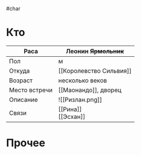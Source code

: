 #char 
# Кто

| Раса          | Леонин ~~Ярмольник~~                 |
| ------------- | ------------------------------------ |
| Пол           | м                                    |
| Откуда        | [[Королевство Сильвия]]              |
| Возраст       | несколько веков                      |
| Место встречи | [[Маонандо]], дворец                 |
| Описание      | ![[Ризлан.png]] |
| Связи         | [[Рина]]<br>[[Эсхан]]                |
# Прочее
